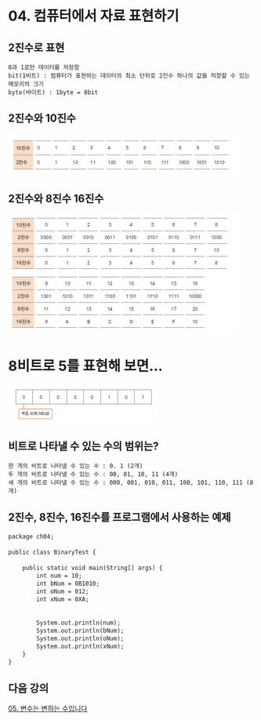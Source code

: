 # 04. 컴퓨터에서 자료 표현하기

## 2진수로 표현
    
    0과 1로만 데이터를 저장함
    bit(1비트) : 컴퓨터가 표현하는 데이터의 최소 단위로 2진수 하나의 값을 저장할 수 있는 메모리의 크기
    byte(바이트) : 1byte = 8bit

## 2진수와 10진수
  ![binary.png](./img/binary.png)


## 2진수와 8진수 16진수
  ![binary2.png](./img/binary2.png)


# 8비트로 5를 표현해 보면...
  
  ![8bit.png](./img/8bit.PNG)


## 비트로 나타낼 수 있는 수의 범위는?
    한 개의 비트로 나타낼 수 있는 수 : 0. 1 (2개)
    두 개의 비트로 나타낼 수 있는 수 : 00, 01, 10, 11 (4개)
    세 개의 비트로 나타낼 수 있는 수 : 000, 001, 010, 011, 100, 101, 110, 111 (8개)

## 2진수, 8진수, 16진수를 프로그램에서 사용하는 예제
```
package ch04;

public class BinaryTest {

	public static void main(String[] args) {
		int num = 10;
		int bNum = 0B1010;
		int oNum = 012;
		int xNum = 0XA;
		
		
		System.out.println(num);
		System.out.println(bNum);
		System.out.println(oNum);
		System.out.println(xNum);
	}
}
```

## 다음 강의 
[05. 변수는 변하는 수입니다](https://gitlab.com/easyspubjava/javacoursework/-/edit/master/Chapter1/01-05/README.md)




    